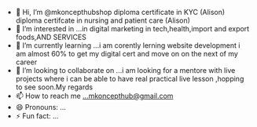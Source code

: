 - 👋 Hi, I’m @mkoncepthubshop diploma certificate in KYC (Alison) diploma certifcate in nursing and patient care (Alison) 
- 👀 I’m interested in ...in digital marketing in tech,health,import and export foods,AND SERVICES 
- 🌱 I’m currently learning ...i am corently lerning website development i am almost 60% to get my digital cert and move on on the next of my career
- 💞️ I’m looking to collaborate on ...i am looking for a mentore with live projects where i can be able to have real practical live lesson ,hopping to see soon.My regards
- 📫 How to reach me ...mkoncepthub@gmail.com
- 😄 Pronouns: ...
- ⚡ Fun fact: ...

<!---
mkoncepthubshop/mkoncepthubshop is a ✨ special ✨ repository because its `README.md` (this file) appears on your GitHub profile.
You can click the Preview link to take a look at your changes.
--->
